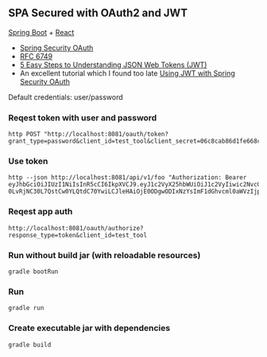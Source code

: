 ## SPA Secured with OAuth2 and JWT

[Spring Boot](http://projects.spring.io/spring-boot/) + [React](https://facebook.github.io/react/)

* [Spring Security OAuth](http://projects.spring.io/spring-security-oauth/)
* [RFC 6749](https://tools.ietf.org/html/rfc6749)
* [5 Easy Steps to Understanding JSON Web Tokens (JWT)](https://medium.com/vandium-software/5-easy-steps-to-understanding-json-web-tokens-jwt-1164c0adfcec#.fgitv8lzd)
* An excellent tutorial which I found too late [Using JWT with Spring Security OAuth](http://www.baeldung.com/spring-security-oauth-jwt)

Default credentials: user/password

### Reqest token with user and password
```
http POST "http://localhost:8081/oauth/token?grant_type=password&client_id=test_tool&client_secret=06c8cab86d1fe668c4530a9fff15f7a6e35f1858&username=user&password=password"
```

### Use token
```
http --json http://localhost:8081/api/v1/foo "Authorization: Bearer eyJhbGciOiJIUzI1NiIsInR5cCI6IkpXVCJ9.eyJ1c2VyX25hbWUiOiJ1c2VyIiwic2NvcGUiOlsiYXBpIl0sIm5hbWUiOiLQn9C-0LvRjNC30L7QstCw0YLQtdC70YwiLCJleHAiOjE0ODgwODIxNzYsImF1dGhvcml0aWVzIjpbIlVTRVIiXSwianRpIjoiYTU0NWNlNjctN2YzNC00NTJiLWFiNzItMWExNmE1MmE1ZjZjIiwiY2xpZW50X2lkIjoidGVzdF90b29sIn0.G64ZXzgjA5vn7c_CrCqjdP4MM5Bknxp7vOJtKS7epl8"
```

### Reqest app auth
```
http://localhost:8081/oauth/authorize?response_type=token&client_id=test_tool
```

### Run without build jar (with reloadable resources)
```
gradle bootRun
```

### Run
```
gradle run
```

### Create executable jar with dependencies
```
gradle build
```
